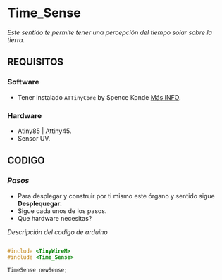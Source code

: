 # Time_Sense

_Este sentido te permite tener una percepción del tiempo solar sobre la tierra._

## REQUISITOS

### Software
* Tener instalado `ATTinyCore` by Spence Konde [Más INFO](https://github.com/SpenceKonde/ATTinyCore).

### Hardware
* Atiny85 | Attiny45.
* Sensor UV.

## CODIGO

### *Pasos*
* Para desplegar y construir por ti mismo este órgano y sentido sigue **Desplequegar**.
* Sigue cada unos de los pasos.
* Que hardware necesitas?

_Descripción del codigo de arduino_

``` c++

#include <TinyWireM>
#include <Time_Sense>

TimeSense newSense;

```
